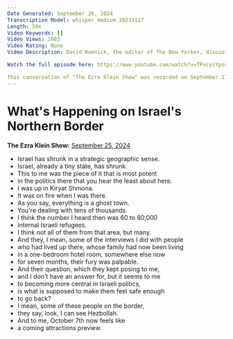 ```yaml
---
Date Generated: September 26, 2024
Transcription Model: whisper medium 20231117
Length: 59s
Video Keywords: []
Video Views: 1083
Video Rating: None
Video Description: David Remnick, the editor of The New Yorker, discusses the growing conflict on Israel's northern border. 

Watch the full episode here: https://www.youtube.com/watch?v=TPvcyiYpzu8

This conversation of "The Ezra Klein Show" was recorded on September 17, 2024.
---
```


# What's Happening on Israel's Northern Border
**The Ezra Klein Show:** [September 25, 2024](https://www.youtube.com/watch?v=E36paaQzjGs)
*  Israel has shrunk in a strategic geographic sense.
*  Israel, already a tiny state, has shrunk.
*  This to me was the piece of it that is most potent
*  in the politics there that you hear the least about here.
*  I was up in Kiryat Shmona.
*  It was on fire when I was there.
*  As you say, everything is a ghost town.
*  You're dealing with tens of thousands.
*  I think the number I heard then was 60 to 80,000
*  internal Israeli refugees.
*  I think not all of them from that area, but many.
*  And they, I mean, some of the interviews I did with people
*  who had lived up there, whose family had now been living
*  in a one-bedroom hotel room, somewhere else now
*  for seven months, their fury was palpable.
*  And their question, which they kept posing to me,
*  and I don't have an answer for, but it seems to me
*  to becoming more central in Israeli politics,
*  is what is supposed to make them feel safe enough
*  to go back?
*  I mean, some of these people on the border,
*  they say, look, I can see Hezbollah.
*  And to me, October 7th now feels like
*  a coming attractions preview.
